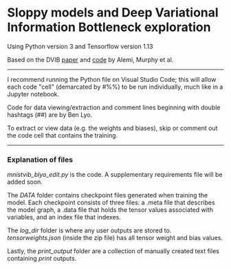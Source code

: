# Sloppy models and Deep Variational Information Bottleneck exploration

Using Python version 3 and Tensorflow version 1.13

Based on the DVIB [paper](https://openreview.net/forum?id=HyxQzBceg) and [code](https://github.com/alexalemi/vib_demo) by Alemi, Murphy et al.

---
I recommend running the Python file on Visual Studio Code; this will allow each code "cell" (demarcated by #%%) to be run individually, much like in a Jupyter notebook.

Code for data viewing/extraction and comment lines beginning with double hashtags (##) are by Ben Lyo.

To extract or view data (e.g. the weights and biases), skip or comment out the code cell that contains the training. 


---
### Explanation of files

*mnistvib_blyo_edit.py* is the code. A supplementary requirements file will be added soon.

The *DATA* folder contains checkpoint files generated when training the model. Each checkpoint consists of three files: a .meta file that describes the model graph, a .data file that holds the tensor values associated with variables, and an index file that indexes.

The *log_dir* folder is where any user outputs are stored to. *tensorweights.json* (inside the zip file) has all tensor weight and bias values.

Lastly, the *print_output* folder are a collection of manually created text files containing *print* outputs.